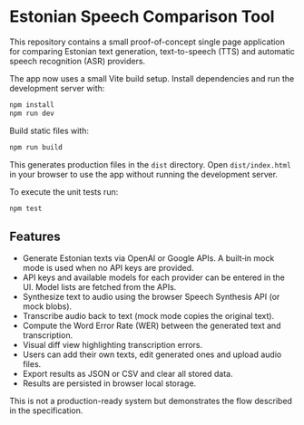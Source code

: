 # Estonian Speech Comparison Tool

This repository contains a small proof-of-concept single page application for comparing Estonian text generation, text-to-speech (TTS) and automatic speech recognition (ASR) providers.

The app now uses a small Vite build setup. Install dependencies and run the development server with:

```bash
npm install
npm run dev
```

Build static files with:

```bash
npm run build
```

This generates production files in the `dist` directory. Open
`dist/index.html` in your browser to use the app without running the
development server.

To execute the unit tests run:

```bash
npm test
```

## Features

- Generate Estonian texts via OpenAI or Google APIs. A built‑in mock mode is used when no API keys are provided.
- API keys and available models for each provider can be entered in the UI. Model lists are fetched from the APIs.
- Synthesize text to audio using the browser Speech Synthesis API (or mock blobs).
- Transcribe audio back to text (mock mode copies the original text).
- Compute the Word Error Rate (WER) between the generated text and transcription.
- Visual diff view highlighting transcription errors.
- Users can add their own texts, edit generated ones and upload audio files.
- Export results as JSON or CSV and clear all stored data.
- Results are persisted in browser local storage.

This is not a production-ready system but demonstrates the flow described in the specification.
